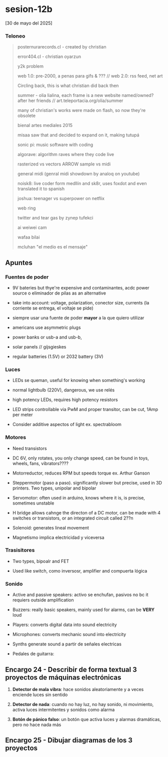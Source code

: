 # sesion-12b

[30 de mayo del 2025]

### Teloneo

> posternurarecords.cl - created by christian
>
> error404.cl - christian oyarzun
>
> y2k problem
>
> web 1.0: pre-2000, a penas para gifs & ??? // web 2.0: rss feed, net art
>
> Circling  back, this is what christian did back then
>
> summer - olia lialina, each frame is a new website named/owned? after her friends // art.teleportacia.org/olia/summer
>
> many of christian's works were made on flash, so now they're obsolete
>
> bienal artes mediales 2015
>
> misaa saw that and decided to expand on it, making tutupá
>
> sonic pi: music software with coding
>
> algorave: algorithm raves where they code live
>
> rasterized vs vectors ARROW sample vs midi
>
> general midi (genral midi showdown by analoq on youtube)
>
> noisk8: live coder form medllín and sk8r, uses foxdot and even translated it to spanish
>
> joshua: teenager vs superpower on netflix
>
> web ring
>
> twitter and tear gas by zynep tufekci
>
> ai weiwei cam
>
> wafaa bilai
>
> mcluhan "el medio es el mensaje"

## Apuntes

### Fuentes de poder

- 9V bateries but thye're expensive and contaminantes, acdc power source o eliminador de pilas as an alternative

- take into account: voltage, polarization, conector size, currents (la corriente se entrega, el voltaje se pide)

- siempre usar una fuente de poder **mayor** a la que quiero utilizar

- americans use asymmetric plugs

- power banks or usb-a and usb-b, 

- solar panels // gijsgieskes

- regular batteries (1.5V) or 2032 battery (3V)

### Luces

- LEDs se queman, useful for knowing when something's working

- normal lightbulb (220V), dangerous, we use relés

- high potency LEDs, requires high potency resistors

- LED strips controllable via PwM and proper transitor, can be cut, 1Amp per meter

- Consider additive aspectos of light ex. spectrabloom

### Motores

- Need transistors

- DC 6V, only rotates, you only change speed, can be found in toys, wheels, fans, vibrators????
 
- Motorreductor, reduces RPM but speeds torque ex. Arthur Ganson

- Steppermotor (paso a paso). significantly slower but precise, used in 3D printers. Two types, unipolar and bipolar

- Servomotor: often used in arduino, knows where it is, is precise, sometimes unstable

- H bridge allows cahnge the directon of a DC motor, can be made with 4 switches or transistors, or an integrated circuit called 2??n

- Solenoid: generates lineal movement

- Magnetismo implica electricidad y viceversa

### Trasisitores

- Two types, bipoalr and FET

- Used like switch, como inversosr, amplifier and compuerta lógica

### Sonido

- Active and passive speakers: activo se enchufan, pasivos no bc it requiers outside amplification

- Buzzers: really basic speakers, mainly used for alarms, can be **VERY** loud

- Players: converts digital data into sound electricity

- Microphones: converts mechanic sound into electricity

- Synths generate sound a partir de señales electricas 

- Pedales de guitarra: 

## Encargo 24 - Describir de forma textual 3 proyectos de máquinas electrónicas

1. **Detector de mala vibra**: hace sonidos aleatoriamente y a veces enciende luces sin sentido

1. **Detector de nada**: cuando no hay luz, no hay sonido, ni movimiento, activa luces intermitentes y sonidos como alarma

1. **Botón de pánico falso**: un botón que activa luces y alarmas dramáticas, pero no hace nada más

## Encargo 25 - Dibujar diagramas de los 3 proyectos
